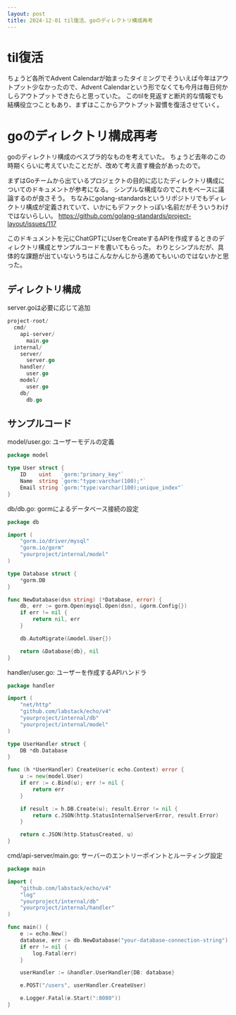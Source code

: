 ```yaml
---
layout: post
title: 2024-12-01 til復活、goのディレクトリ構成再考
---
```


# til復活

ちょうど各所でAdvent Calendarが始まったタイミングでそういえば今年はアウトプット少なかったので、Advent Calendarという形でなくても今月は毎日何かしらアウトプットできたらと思っていた。
このtilを見返すと断片的な情報でも結構役立つこともあり、まずはここからアウトプット習慣を復活させていく。

# goのディレクトリ構成再考

goのディレクトリ構成のベスプラ的なものを考えていた。
ちょうど去年のこの時期くらいに考えていたことだが、改めて考え直す機会があったので。

まずはGoチームから出ているプロジェクトの目的に応じたディレクトリ構成についてのドキュメントが参考になる。
シンプルな構成なのでこれをベースに議論するのが良さそう。
ちなみにgolang-standardsというリポジトリでもディレクトリ構成が定義されていて、いかにもデファクトっぽい名前だがそういうわけではないらしい。
https://github.com/golang-standards/project-layout/issues/117

このドキュメントを元にChatGPTにUserをCreateするAPIを作成するときのディレクトリ構成とサンプルコードを書いてもらった。
わりとシンプルだが、具体的な課題が出ていないうちはこんなかんじから進めてもいいのではないかと思った。

## ディレクトリ構成
server.goは必要に応じて追加

```go
project-root/
  cmd/
    api-server/
      main.go
  internal/
    server/
      server.go
    handler/
      user.go
    model/
      user.go
    db/
      db.go
```

## サンプルコード

model/user.go: ユーザーモデルの定義

```go
package model

type User struct {
    ID    uint   `gorm:"primary_key"`
    Name  string `gorm:"type:varchar(100);"`
    Email string `gorm:"type:varchar(100);unique_index"`
}
```

db/db.go: gormによるデータベース接続の設定

```go
package db

import (
    "gorm.io/driver/mysql"
    "gorm.io/gorm"
    "yourproject/internal/model"
)

type Database struct {
    *gorm.DB
}

func NewDatabase(dsn string) (*Database, error) {
    db, err := gorm.Open(mysql.Open(dsn), &gorm.Config{})
    if err != nil {
        return nil, err
    }

    db.AutoMigrate(&model.User{})

    return &Database{db}, nil
}
```

handler/user.go: ユーザーを作成するAPIハンドラ

```go
package handler

import (
    "net/http"
    "github.com/labstack/echo/v4"
    "yourproject/internal/db"
    "yourproject/internal/model"
)

type UserHandler struct {
    DB *db.Database
}

func (h *UserHandler) CreateUser(c echo.Context) error {
    u := new(model.User)
    if err := c.Bind(u); err != nil {
        return err
    }

    if result := h.DB.Create(u); result.Error != nil {
        return c.JSON(http.StatusInternalServerError, result.Error)
    }

    return c.JSON(http.StatusCreated, u)
}
```

cmd/api-server/main.go: サーバーのエントリーポイントとルーティング設定

```go
package main

import (
    "github.com/labstack/echo/v4"
    "log"
    "yourproject/internal/db"
    "yourproject/internal/handler"
)

func main() {
    e := echo.New()
    database, err := db.NewDatabase("your-database-connection-string")
    if err != nil {
        log.Fatal(err)
    }

    userHandler := &handler.UserHandler{DB: database}

    e.POST("/users", userHandler.CreateUser)

    e.Logger.Fatal(e.Start(":8080"))
}
```
